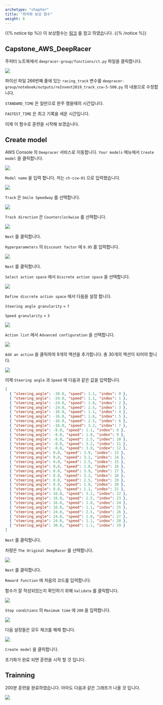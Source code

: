 ```yaml
---
archetype: "chapter"
title: "최적화 보상 함수"
weight: 8
---
```


{{% notice tip %}}
이 보상함수는 [링크](https://github.com/dgnzlz/Capstone_AWS_DeepRacer) 를 참고 하였습니다.
{{% /notice %}}

## Capstone_AWS_DeepRacer

주피터 노트북에서 `deepracer-group/functions/ct.py` 파일을 클릭합니다.

![](./images/reward_function-00.png)

파이선 파일 266번째 줄에 있는 `racing_track` 변수를 `deepracer-group/notebook/outputs/reInvent2019_track_ccw-5-500.py` 의 내용으로 수정합니다.

`STANDARD_TIME` 은 일반으로 완주 했을때의 시간입니다.

`FASTEST_TIME` 은 최고 기록을 세운 시간입니다.

이제 이 함수로 훈련을 시작해 보겠습니다.

## Create model

AWS Console 의 `Deepracer` 서비스로 이동합니다. `Your models` 메뉴에서 `Create model` 을 클릭합니다.

![](./images/reward_function-01.png)

`Model name` 을 입력 합니다. 저는 `ch-ccw-01` 으로 입력했습니다.

![](./images/reward_function-02.png)

`Track` 은 `Smile Speedway` 를 선택합니다.

![](./images/reward_function-03.png)

`Track direction` 은 `Counterclockwise` 를 선택합니다.

![](./images/reward_function-04.png)

`Next` 를 클릭합니다.

`Hyperparameters` 의 `Discount factor` 에 `0.95` 를 입력합니다.

![](./images/reward_function-05.png)

`Next` 를 클릭합니다.

`Select action space` 에서 `Discrete action space` 을 선택합니다.

![](./images/reward_function-06.png)

`Define discrete action space` 에서 다음을 설정 합니다.

`Steering angle granularity` = `7`

`Speed granularity` = `3`

![](./images/reward_function-07.png)

`Action list` 에서 `Advanced configuration` 을 선택합니다.

![](./images/reward_function-08.png)

`Add an action` 을 클릭하여 9개의 액션을 추가합니다. 총 30개의 액션이 되어야 합니다.

![](./images/reward_function-09.png)

이제 `Steering angle` 과 `Speed` 에 다음과 같은 값을 입력합니다.

```json
[
  { "steering_angle": -30.0, "speed": 1.1, "index": 0 },
  { "steering_angle": -24.0, "speed": 1.1, "index": 1 },
  { "steering_angle": -24.0, "speed": 1.8, "index": 2 },
  { "steering_angle": -24.0, "speed": 2.5, "index": 3 },
  { "steering_angle": -16.0, "speed": 1.1, "index": 4 },
  { "steering_angle": -16.0, "speed": 1.8, "index": 5 },
  { "steering_angle": -16.0, "speed": 2.5, "index": 6 },
  { "steering_angle": -16.0, "speed": 3.2, "index": 7 },
  { "steering_angle": -8.0, "speed": 1.1, "index": 8 },
  { "steering_angle": -8.0, "speed": 1.8, "index": 9 },
  { "steering_angle": -8.0, "speed": 2.5, "index": 10 },
  { "steering_angle": -8.0, "speed": 3.2, "index": 11 },
  { "steering_angle": -8.0, "speed": 3.9, "index": 12 },
  { "steering_angle": 0.0, "speed": 3.9, "index": 13 },
  { "steering_angle": 0.0, "speed": 3.2, "index": 14 },
  { "steering_angle": 0.0, "speed": 2.5, "index": 15 },
  { "steering_angle": 0.0, "speed": 1.8, "index": 16 },
  { "steering_angle": 8.0, "speed": 3.9, "index": 17 },
  { "steering_angle": 8.0, "speed": 3.2, "index": 18 },
  { "steering_angle": 8.0, "speed": 2.5, "index": 19 },
  { "steering_angle": 8.0, "speed": 1.8, "index": 20 },
  { "steering_angle": 8.0, "speed": 1.1, "index": 21 },
  { "steering_angle": 16.0, "speed": 3.2, "index": 22 },
  { "steering_angle": 16.0, "speed": 2.5, "index": 23 },
  { "steering_angle": 16.0, "speed": 1.8, "index": 24 },
  { "steering_angle": 16.0, "speed": 1.1, "index": 25 },
  { "steering_angle": 24.0, "speed": 2.5, "index": 26 },
  { "steering_angle": 24.0, "speed": 1.8, "index": 27 },
  { "steering_angle": 24.0, "speed": 1.1, "index": 28 },
  { "steering_angle": 30.0, "speed": 1.1, "index": 29 }
]
```

`Next` 를 클릭합니다.

차량은 `The Original DeepRacer` 를 선택합니다.

![](./images/reward_function-10.png)

`Next` 를 클릭합니다.

`Reward function` 에 처음의 코드를 입력합니다.

함수가 잘 작성되었는지 확인하기 위해 `Validate` 를 클릭합니다.

![](./images/reward_function-11.png)

`Stop conditions` 의 `Maximum time` 에 `200` 을 입력합니다.

![](./images/reward_function-12.png)

다음 설정들은 모두 체크를 해제 합니다.

![](./images/reward_function-13.png)

`Create model` 을 클릭합니다.

초기화가 완료 되면 훈련을 시작 할 것 입니다.

## Trainning

200분 훈련을 완료하였습니다. 아마도 다음과 같은 그래프가 나올 것 입니다.

![](./images/reward_function-14.png)
